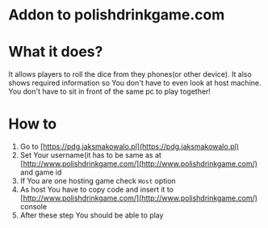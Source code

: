 # Addon to polishdrinkgame.com

# What it does?
It allows players to roll the dice from they phones(or other device).
It also shows required information so You don't have to even look at host machine.
You don't have to sit in front of the same pc to play together!

# How to
1. Go to [https://pdg.jaksmakowalo.pl](https://pdg.jaksmakowalo.pl)
1. Set Your username(it has to be same as at [http://www.polishdrinkgame.com/](http://www.polishdrinkgame.com/) and game id
1. If You are one hosting game check `Host` option
1. As host You have to copy code and insert it to [http://www.polishdrinkgame.com/](http://www.polishdrinkgame.com/) console
1. After these step You should be able to play
